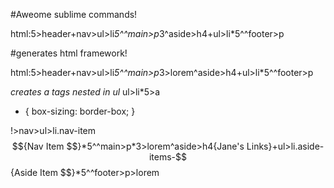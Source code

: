 #Aweome sublime commands!

html:5>header+nav>ul>li*5^^main>p*3^aside>h4+ul>li*5^^footer>p

#generates html framework!

html:5>header+nav>ul>li*5^^main>p*3>lorem^aside>h4+ul>li*5^^footer>p

*creates a tags nested in ul*
ul>li*5>a

* {
	box-sizing: border-box;
}

!>nav>ul>li.nav-item$${Nav Item $$}*5^^main>p*3>lorem^aside>h4{Jane's Links}+ul>li.aside-items-$${Aside Item $$}*5^^footer>p>lorem